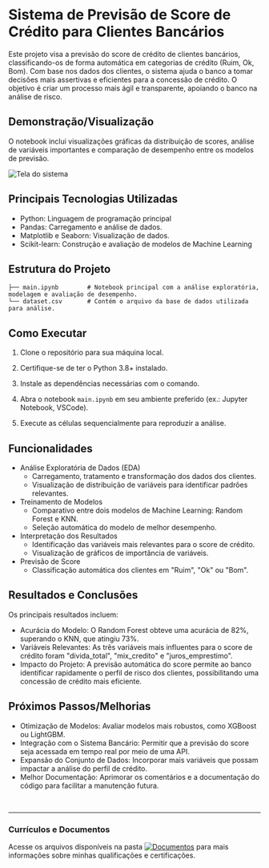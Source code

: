 # Sistema de Previsão de Score de Crédito para Clientes Bancários
Este projeto visa a previsão do score de crédito de clientes bancários, classificando-os de forma automática em categorias de crédito (Ruim, Ok, Bom). Com base nos dados dos clientes, o sistema ajuda o banco a tomar decisões mais assertivas e eficientes para a concessão de crédito. O objetivo é criar um processo mais ágil e transparente, apoiando o banco na análise de risco.

## Demonstração/Visualização
O notebook inclui visualizações gráficas da distribuição de scores, análise de variáveis importantes e comparação de desempenho entre os modelos de previsão.

![Tela do sistema](https://github.com/vitoriapguimaraes/portifolio-python-dataScience/blob/main/7.%20Previs%C3%A3o%20de%20Cr%C3%A9dito/PrevisaoCredito-Demonstracao.gif)

## Principais Tecnologias Utilizadas
- Python: Linguagem de programação principal
- Pandas: Carregamento e análise de dados.
- Matplotlib e Seaborn: Visualização de dados.
- Scikit-learn: Construção e avaliação de modelos de Machine Learning

## Estrutura do Projeto
```
├── main.ipynb        # Notebook principal com a análise exploratória, modelagem e avaliação de desempenho.
└── dataset.csv       # Contém o arquivo da base de dados utilizada para análise.
```

## Como Executar

1. Clone o repositório para sua máquina local.

2. Certifique-se de ter o Python 3.8+ instalado.

3. Instale as dependências necessárias com o comando.

4. Abra o notebook <code>main.ipynb</code> em seu ambiente preferido (ex.: Jupyter Notebook, VSCode).

5. Execute as células sequencialmente para reproduzir a análise.

## Funcionalidades
- Análise Exploratória de Dados (EDA)
  - Carregamento, tratamento e transformação dos dados dos clientes.
  - Visualização de distribuição de variáveis para identificar padrões relevantes.
- Treinamento de Modelos
  - Comparativo entre dois modelos de Machine Learning: Random Forest e KNN.
  - Seleção automática do modelo de melhor desempenho.
- Interpretação dos Resultados
  - Identificação das variáveis mais relevantes para o score de crédito.
  - Visualização de gráficos de importância de variáveis.
- Previsão de Score
  - Classificação automática dos clientes em "Ruim", "Ok" ou "Bom".

## Resultados e Conclusões
Os principais resultados incluem:
- Acurácia do Modelo: O Random Forest obteve uma acurácia de 82%, superando o KNN, que atingiu 73%.
- Variáveis Relevantes: As três variáveis mais influentes para o score de crédito foram "divida_total", "mix_credito" e "juros_emprestimo".
- Impacto do Projeto: A previsão automática do score permite ao banco identificar rapidamente o perfil de risco dos clientes, possibilitando uma concessão de crédito mais eficiente.

## Próximos Passos/Melhorias
- Otimização de Modelos: Avaliar modelos mais robustos, como XGBoost ou LightGBM.
- Integração com o Sistema Bancário: Permitir que a previsão do score seja acessada em tempo real por meio de uma API.
- Expansão do Conjunto de Dados: Incorporar mais variáveis que possam impactar a análise do perfil de crédito.
- Melhor Documentação: Aprimorar os comentários e a documentação do código para facilitar a manutenção futura.

<br>
<hr> 

### Currículos e Documentos
Acesse os arquivos disponíveis na pasta 
[![Documentos](https://img.shields.io/badge/DOCUMENTOS-%F0%9F%93%83-blue?style=flat-square)](https://github.com/vitoriapguimaraes/vitoriapguimaraes/tree/main/DOCUMENTOS) para mais informações sobre minhas qualificações e certificações.
